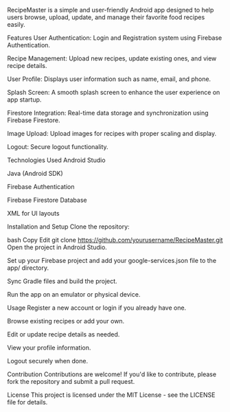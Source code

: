 
RecipeMaster is a simple and user-friendly Android app designed to help users browse, upload, update, and manage their favorite food recipes easily.

Features
User Authentication: Login and Registration system using Firebase Authentication.

Recipe Management: Upload new recipes, update existing ones, and view recipe details.

User Profile: Displays user information such as name, email, and phone.

Splash Screen: A smooth splash screen to enhance the user experience on app startup.

Firestore Integration: Real-time data storage and synchronization using Firebase Firestore.

Image Upload: Upload images for recipes with proper scaling and display.

Logout: Secure logout functionality.


Technologies Used
Android Studio

Java (Android SDK)

Firebase Authentication

Firebase Firestore Database

XML for UI layouts

Installation and Setup
Clone the repository:

bash
Copy
Edit
git clone https://github.com/yourusername/RecipeMaster.git
Open the project in Android Studio.

Set up your Firebase project and add your google-services.json file to the app/ directory.

Sync Gradle files and build the project.

Run the app on an emulator or physical device.

Usage
Register a new account or login if you already have one.

Browse existing recipes or add your own.

Edit or update recipe details as needed.

View your profile information.

Logout securely when done.

Contribution
Contributions are welcome! If you'd like to contribute, please fork the repository and submit a pull request.

License
This project is licensed under the MIT License - see the LICENSE file for details.


